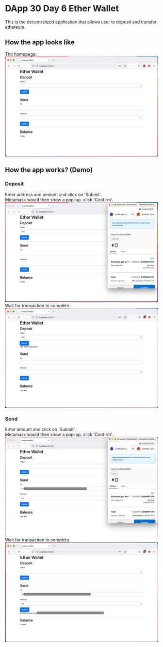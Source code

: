 # DApp 30 Day 6 Ether Wallet

This is the decentralized application that allows user to deposit and transfer ethereum.

## How the app looks like
The homepage:<br />
![alt text](https://github.com/VeronicaT2021/dapp30-day6-ether-wallet/blob/main/images/homepage.png?raw=true)

## How the app works? (Demo)
### Deposit
Enter address and amount and click on 'Submit'. <br />
Metamask would then show a pop-up, click 'Confirm'.<br />
![alt text](https://github.com/VeronicaT2021/dapp30-day6-ether-wallet/blob/main/images/deposit01.png?raw=true)
Wait for transaction to complete...<br />
![alt text](https://github.com/VeronicaT2021/dapp30-day6-ether-wallet/blob/main/images/deposit02.png?raw=true)

### Send
Enter amount and click on 'Submit'. <br />
Metamask would then show a pop-up, click 'Confirm'.<br />
![alt text](https://github.com/VeronicaT2021/dapp30-day6-ether-wallet/blob/main/images/send01.png?raw=true)
Wait for transaction to complete...<br />
![alt text](https://github.com/VeronicaT2021/dapp30-day6-ether-wallet/blob/main/images/send02.png?raw=true)